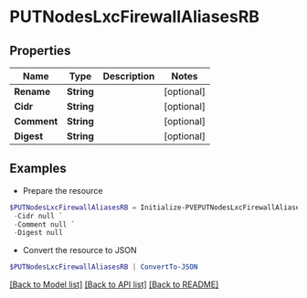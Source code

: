 # PUTNodesLxcFirewallAliasesRB
## Properties

Name | Type | Description | Notes
------------ | ------------- | ------------- | -------------
**Rename** | **String** |  | [optional] 
**Cidr** | **String** |  | [optional] 
**Comment** | **String** |  | [optional] 
**Digest** | **String** |  | [optional] 

## Examples

- Prepare the resource
```powershell
$PUTNodesLxcFirewallAliasesRB = Initialize-PVEPUTNodesLxcFirewallAliasesRB  -Rename null `
 -Cidr null `
 -Comment null `
 -Digest null
```

- Convert the resource to JSON
```powershell
$PUTNodesLxcFirewallAliasesRB | ConvertTo-JSON
```

[[Back to Model list]](../README.md#documentation-for-models) [[Back to API list]](../README.md#documentation-for-api-endpoints) [[Back to README]](../README.md)

